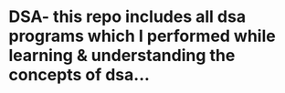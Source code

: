 # DSA- this repo includes all dsa programs which I performed while learning & understanding the concepts of dsa...

